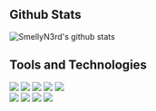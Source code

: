 ## Github Stats

![SmellyN3rd's github stats](https://github-readme-stats.vercel.app/api?username=SmellyN3rd&theme=dark)

## Tools and Technologies

![](https://img.shields.io/badge/OS-Arch_linux-informational?style=flat&logo=linux&logoColor=white&color=lightgrey)
![](https://img.shields.io/badge/IDE-Pycharm-informational?style=flat&logo=pycharm&logoColor=white&color=lightgrey)
![](https://img.shields.io/badge/Code-Python-informational?style=flat&logo=python&logoColor=white&color=lightgrey)
![](https://img.shields.io/badge/Code-HTML-informational?style=flat&logo=html5&logoColor=white&color=lightgrey)
![](https://img.shields.io/badge/Code-CSS-informational?style=flat&logo=css3&logoColor=white&color=lightgrey)<br>
![](https://img.shields.io/badge/Shell-Zsh-informational?style=flat&logo=gnu-bash&logoColor=white&color=lightgrey)
![](https://img.shields.io/badge/Tools-Selenium-informational?style=flat&logo=selenium&logoColor=white&color=lightgrey)
![](https://img.shields.io/badge/Tools-Nginx-informational?style=flat&logo=nginx&logoColor=white&color=lightgrey)
![](https://img.shields.io/badge/Tools-Git-informational?style=flat&logo=git&logoColor=white&color=lightgrey)
